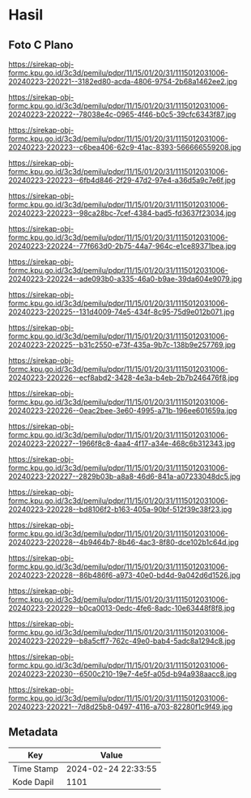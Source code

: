# Hasil

## Foto C Plano

https://sirekap-obj-formc.kpu.go.id/3c3d/pemilu/pdpr/11/15/01/20/31/1115012031006-20240223-220221--3182ed80-acda-4806-9754-2b68a1462ee2.jpg

https://sirekap-obj-formc.kpu.go.id/3c3d/pemilu/pdpr/11/15/01/20/31/1115012031006-20240223-220222--78038e4c-0965-4f46-b0c5-39cfc6343f87.jpg

https://sirekap-obj-formc.kpu.go.id/3c3d/pemilu/pdpr/11/15/01/20/31/1115012031006-20240223-220223--c6bea406-62c9-41ac-8393-566666559208.jpg

https://sirekap-obj-formc.kpu.go.id/3c3d/pemilu/pdpr/11/15/01/20/31/1115012031006-20240223-220223--6fb4d846-2f29-47d2-97e4-a36d5a9c7e6f.jpg

https://sirekap-obj-formc.kpu.go.id/3c3d/pemilu/pdpr/11/15/01/20/31/1115012031006-20240223-220223--98ca28bc-7cef-4384-bad5-fd3637f23034.jpg

https://sirekap-obj-formc.kpu.go.id/3c3d/pemilu/pdpr/11/15/01/20/31/1115012031006-20240223-220224--77f663d0-2b75-44a7-964c-e1ce89371bea.jpg

https://sirekap-obj-formc.kpu.go.id/3c3d/pemilu/pdpr/11/15/01/20/31/1115012031006-20240223-220224--ade093b0-a335-46a0-b9ae-39da604e9079.jpg

https://sirekap-obj-formc.kpu.go.id/3c3d/pemilu/pdpr/11/15/01/20/31/1115012031006-20240223-220225--131d4009-74e5-434f-8c95-75d9e012b071.jpg

https://sirekap-obj-formc.kpu.go.id/3c3d/pemilu/pdpr/11/15/01/20/31/1115012031006-20240223-220225--b31c2550-e73f-435a-9b7c-138b9e257769.jpg

https://sirekap-obj-formc.kpu.go.id/3c3d/pemilu/pdpr/11/15/01/20/31/1115012031006-20240223-220226--ecf8abd2-3428-4e3a-b4eb-2b7b246476f8.jpg

https://sirekap-obj-formc.kpu.go.id/3c3d/pemilu/pdpr/11/15/01/20/31/1115012031006-20240223-220226--0eac2bee-3e60-4995-a71b-196ee601659a.jpg

https://sirekap-obj-formc.kpu.go.id/3c3d/pemilu/pdpr/11/15/01/20/31/1115012031006-20240223-220227--1966f8c8-4aa4-4f17-a34e-468c6b312343.jpg

https://sirekap-obj-formc.kpu.go.id/3c3d/pemilu/pdpr/11/15/01/20/31/1115012031006-20240223-220227--2829b03b-a8a8-46d6-841a-a07233048dc5.jpg

https://sirekap-obj-formc.kpu.go.id/3c3d/pemilu/pdpr/11/15/01/20/31/1115012031006-20240223-220228--bd8106f2-b163-405a-90bf-512f39c38f23.jpg

https://sirekap-obj-formc.kpu.go.id/3c3d/pemilu/pdpr/11/15/01/20/31/1115012031006-20240223-220228--4b9464b7-8b46-4ac3-8f80-dce102b1c64d.jpg

https://sirekap-obj-formc.kpu.go.id/3c3d/pemilu/pdpr/11/15/01/20/31/1115012031006-20240223-220228--86b486f6-a973-40e0-bd4d-9a042d6d1526.jpg

https://sirekap-obj-formc.kpu.go.id/3c3d/pemilu/pdpr/11/15/01/20/31/1115012031006-20240223-220229--b0ca0013-0edc-4fe6-8adc-10e63448f8f8.jpg

https://sirekap-obj-formc.kpu.go.id/3c3d/pemilu/pdpr/11/15/01/20/31/1115012031006-20240223-220229--b8a5cff7-762c-49e0-bab4-5adc8a1294c8.jpg

https://sirekap-obj-formc.kpu.go.id/3c3d/pemilu/pdpr/11/15/01/20/31/1115012031006-20240223-220230--6500c210-19e7-4e5f-a05d-b94a938aacc8.jpg

https://sirekap-obj-formc.kpu.go.id/3c3d/pemilu/pdpr/11/15/01/20/31/1115012031006-20240223-220221--7d8d25b8-0497-4116-a703-82280f1c9f49.jpg


## Metadata

| Key        | Value               |
| ---------- | ------------------- |
| Time Stamp | 2024-02-24 22:33:55 |
| Kode Dapil | 1101                |



